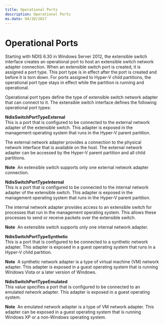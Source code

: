 ```yaml
---
title: Operational Ports
description: Operational Ports
ms.date: 04/20/2017
---
```


# Operational Ports


Starting with NDIS 6.30 in Windows Server 2012, the extensible switch interface creates an operational port to host an extensible switch network adapter connection. When an extensible switch port is created, it is assigned a port type. This port type is in effect after the port is created and before it is torn down. For ports assigned to Hyper-V child partitions, the operational port type stays in effect while the partition is running and operational.

Operational port types define the type of extensible switch network adapter that can connect to it. The extensible switch interface defines the following operational port types:

<a href="" id="ndisswitchporttypeexternal"></a>**NdisSwitchPortTypeExternal**  
This is a port that is configured to be connected to the external network adapter of the extensible switch. This adapter is exposed in the management operating system that runs in the Hyper-V parent partition.

The external network adapter provides a connection to the physical network interface that is available on the host. The external network adapter can be accessed by the Hyper-V parent partition and all child partitions.

**Note**  An extensible switch supports only one external network adapter connection.

 

<a href="" id="ndisswitchporttypeinternal"></a>**NdisSwitchPortTypeInternal**  
This is a port that is configured to be connected to the internal network adapter of the extensible switch. This adapter is exposed in the management operating system that runs in the Hyper-V parent partition.

The internal network adapter provides access to an extensible switch for processes that run in the management operating system. This allows these processes to send or receive packets over the extensible switch.

**Note**  An extensible switch supports only one internal network adapter.

 

<a href="" id="ndisswitchporttypesynthetic"></a>**NdisSwitchPortTypeSynthetic**  
This is a port that is configured to be connected to a synthetic network adapter. This adapter is exposed in a guest operating system that runs in a Hyper-V child partition.

**Note**  A synthetic network adapter is a type of virtual machine (VM) network adapter. This adapter is exposed in a guest operating system that is running Windows Vista or a later version of Windows.

 

<a href="" id="ndisswitchporttypeemulated"></a>**NdisSwitchPortTypeEmulated**  
This value specifies a port that is configured to be connected to an emulated network adapter. This adapter is exposed in a guest operating system.

**Note**  An emulated network adapter is a type of VM network adapter. This adapter can be exposed in a guest operating system that is running Windows XP or a non-Windows operating system.

 

 

 





